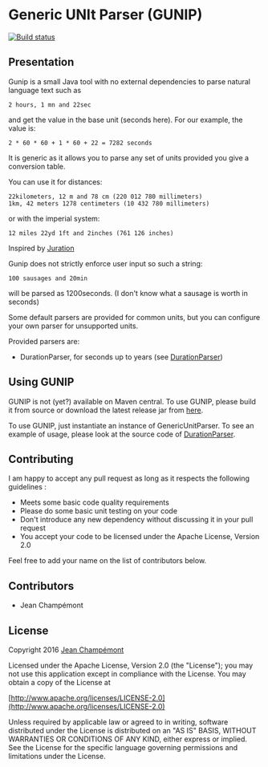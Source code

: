 # Generic UNIt Parser (GUNIP)
[![Build status](https://travis-ci.org/jchampemont/gunip.svg?branch=master)](https://travis-ci.org/jchampemont/gunip)

## Presentation

Gunip is a small Java tool with no external dependencies to parse natural language text such as

    2 hours, 1 mn and 22sec
    
and get the value in the base unit (seconds here). For our example, the value is:

    2 * 60 * 60 + 1 * 60 + 22 = 7282 seconds
    
It is generic as it allows you to parse any set of units provided you give a conversion table.

You can use it for distances:

    22kilometers, 12 m and 78 cm (220 012 780 millimeters)
    1km, 42 meters 1278 centimeters (10 432 780 millimeters)
    
or with the imperial system:

	12 miles 22yd 1ft and 2inches (761 126 inches)
	
Inspired by [Juration](https://github.com/domchristie/juration)
	
Gunip does not strictly enforce user input so such a string:

    100 sausages and 20min
    
will be parsed as 1200seconds. (I don't know what a sausage is worth in seconds)
	
Some default parsers are provided for common units, but you can configure your own parser
for unsupported units.

Provided parsers are:

- DurationParser, for seconds up to years (see [DurationParser](src/main/java/com/jeanchampemont/gunip/DurationParser.java))

## Using GUNIP

GUNIP is not (yet?) available on Maven central. To use GUNIP, please build it from source or download 
the latest release jar from [here](https://github.com/jchampemont/gunip/releases).

To use GUNIP, just instantiate an instance of GenericUnitParser. To see an example of usage, please look at the source code of [DurationParser](src/main/java/com/jeanchampemont/gunip/DurationParser.java).

## Contributing
I am happy to accept any pull request as long as it respects the following guidelines :

- Meets some basic code quality requirements
- Please do some basic unit testing on your code
- Don't introduce any new dependency without discussing it in your pull request
- You accept your code to be licensed under the Apache License, Version 2.0

Feel free to add your name on the list of contributors below.

## Contributors
- Jean Champémont

## License
Copyright 2016 [Jean Champémont](http://www.jeanchampemont.com)

Licensed under the Apache License, Version 2.0 (the "License");
you may not use this application except in compliance with the License.
You may obtain a copy of the License at

[http://www.apache.org/licenses/LICENSE-2.0](http://www.apache.org/licenses/LICENSE-2.0)

Unless required by applicable law or agreed to in writing, software
distributed under the License is distributed on an "AS IS" BASIS,
WITHOUT WARRANTIES OR CONDITIONS OF ANY KIND, either express or implied.
See the License for the specific language governing permissions and
limitations under the License.